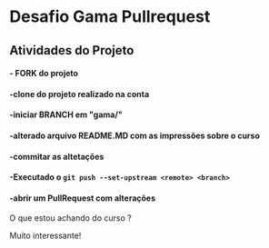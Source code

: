 # Desafio Gama Pullrequest
## Atividades do Projeto
#### - FORK do projeto

#### -clone do projeto realizado na conta

#### -iniciar BRANCH  em "gama/"

#### -alterado arquivo README.MD  com as impressões sobre o curso

#### -commitar as altetações

#### -Executado o `git push --set-upstream <remote> <branch>`

#### -abrir um PullRequest com alterações

O que estou achando do curso ?

Muito interessante!
